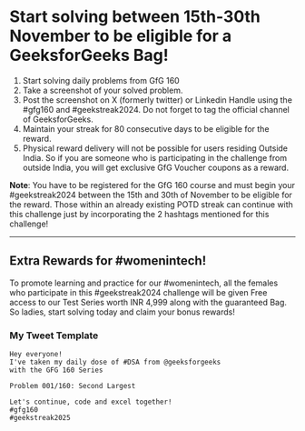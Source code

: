 # Start solving between 15th-30th November to be eligible for a GeeksforGeeks Bag!

1. Start solving daily problems from GfG 160
2. Take a screenshot of your solved problem.
3. Post the screenshot on X (formerly twitter)
   or Linkedin Handle using the #gfg160 and #geekstreak2024.
   Do not forget to tag the official channel of GeeksforGeeks.
4. Maintain your streak for 80 consecutive days to be eligible for the reward.
5. Physical reward delivery will not be possible for users residing Outside India.
   So if you are someone who is participating in the challenge from outside India,
   you will get exclusive GfG Voucher coupons as a reward.

**Note**: You have to be registered for the GfG 160 course and must begin
your #geekstreak2024 between the 15th and 30th of November to be eligible
for the reward. Those within an already existing POTD streak can continue
with this challenge just by incorporating the 2 hashtags mentioned for this challenge!

---

## Extra Rewards for #womenintech!

To promote learning and practice for our #womenintech, all the females who participate
in this #geekstreak2024 challenge will be given Free access to our Test Series
worth INR 4,999 along with the guaranteed Bag.
So ladies, start solving today and claim your bonus rewards!

### My Tweet Template

```
Hey everyone!
I've taken my daily dose of #DSA from @geeksforgeeks
with the GFG 160 Series

Problem 001/160: Second Largest

Let's continue, code and excel together!
#gfg160
#geekstreak2025
```
